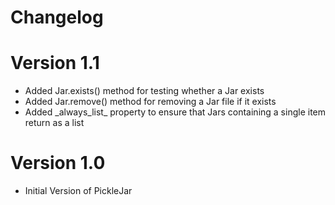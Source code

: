 # Changelog

# Version 1.1
 * Added Jar.exists() method for testing whether a Jar exists
 * Added Jar.remove() method for removing a Jar file if it exists
 * Added \_always_list_ property to ensure that Jars containing a single item return as a list

# Version 1.0
 * Initial Version of PickleJar